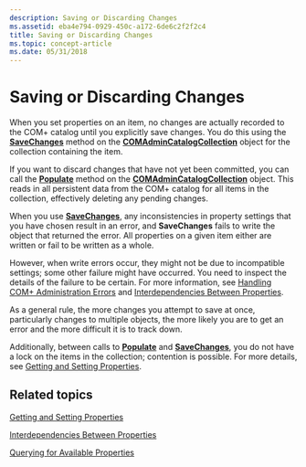 ```yaml
---
description: Saving or Discarding Changes
ms.assetid: eba4e794-0929-450c-a172-6de6c2f2f2c4
title: Saving or Discarding Changes
ms.topic: concept-article
ms.date: 05/31/2018
---
```


# Saving or Discarding Changes

When you set properties on an item, no changes are actually recorded to the COM+ catalog until you explicitly save changes. You do this using the [**SaveChanges**](/windows/desktop/api/ComAdmin/nf-comadmin-icatalogcollection-savechanges) method on the [**COMAdminCatalogCollection**](comadmincatalogcollection.md) object for the collection containing the item.

If you want to discard changes that have not yet been committed, you can call the [**Populate**](/windows/desktop/api/ComAdmin/nf-comadmin-icatalogcollection-populate) method on the [**COMAdminCatalogCollection**](comadmincatalogcollection.md) object. This reads in all persistent data from the COM+ catalog for all items in the collection, effectively deleting any pending changes.

When you use [**SaveChanges**](/windows/desktop/api/ComAdmin/nf-comadmin-icatalogcollection-savechanges), any inconsistencies in property settings that you have chosen result in an error, and **SaveChanges** fails to write the object that returned the error. All properties on a given item either are written or fail to be written as a whole.

However, when write errors occur, they might not be due to incompatible settings; some other failure might have occurred. You need to inspect the details of the failure to be certain. For more information, see [Handling COM+ Administration Errors](handling-com--administration-errors.md) and [Interdependencies Between Properties](interdependencies-between-properties.md).

As a general rule, the more changes you attempt to save at once, particularly changes to multiple objects, the more likely you are to get an error and the more difficult it is to track down.

Additionally, between calls to [**Populate**](/windows/desktop/api/ComAdmin/nf-comadmin-icatalogcollection-populate) and [**SaveChanges**](/windows/desktop/api/ComAdmin/nf-comadmin-icatalogcollection-savechanges), you do not have a lock on the items in the collection; contention is possible. For more details, see [Getting and Setting Properties](getting-and-setting-properties.md).

## Related topics

<dl> <dt>

[Getting and Setting Properties](getting-and-setting-properties.md)
</dt> <dt>

[Interdependencies Between Properties](interdependencies-between-properties.md)
</dt> <dt>

[Querying for Available Properties](querying-for-available-properties.md)
</dt> </dl>

 

 



